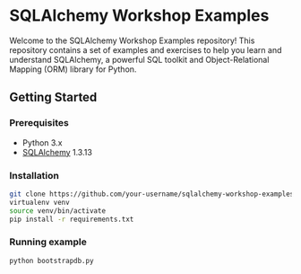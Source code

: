 # SQLAlchemy Workshop Examples

Welcome to the SQLAlchemy Workshop Examples repository! This repository contains a set of examples and exercises to help you learn and understand SQLAlchemy, a powerful SQL toolkit and Object-Relational Mapping (ORM) library for Python.

## Getting Started

### Prerequisites
- Python 3.x
- [SQLAlchemy](https://www.sqlalchemy.org/) 1.3.13

### Installation
```bash
git clone https://github.com/your-username/sqlalchemy-workshop-examples.git
virtualenv venv
source venv/bin/activate
pip install -r requirements.txt
```

### Running example
```bash
python bootstrapdb.py
```
